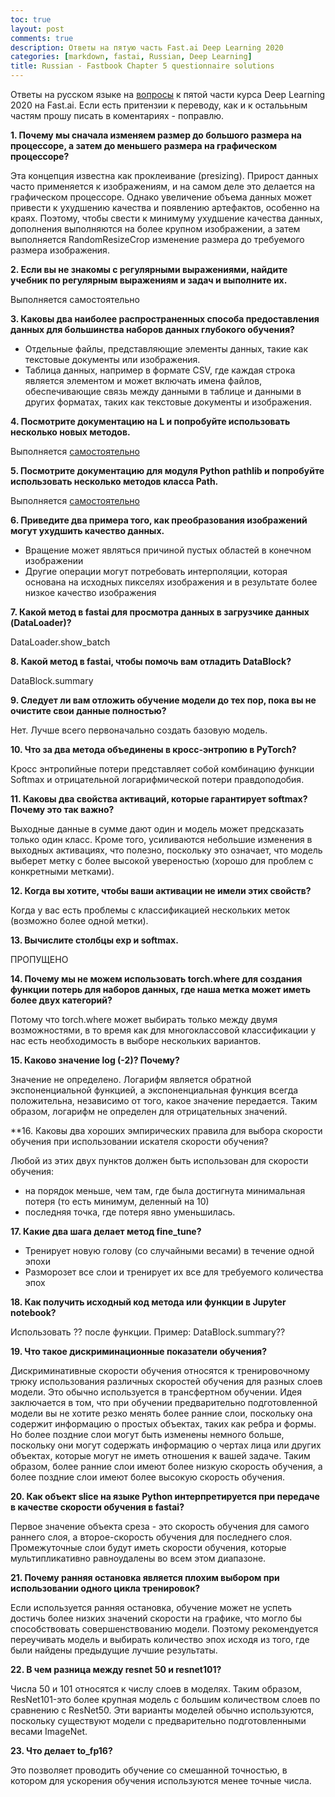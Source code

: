 ```yaml
---
toc: true
layout: post
comments: true
description: Ответы на пятую часть Fast.ai Deep Learning 2020
categories: [markdown, fastai, Russian, Deep Learning]
title: Russian - Fastbook Chapter 5 questionnaire solutions
---
```

Ответы на русском языке на [вопросы](https://forums.fast.ai/t/fastbook-chapter-5-questionnaire-solutions-wiki/69301) к пятой части курса Deep Learning 2020 на Fast.ai. Если есть притензии к переводу, как и к осталььным частям прошу писать в коментариях - поправлю.

**1. Почему мы сначала изменяем размер до большого размера на процессоре, а затем до меньшего размера на графическом процессоре?**

Эта концепция известна как проклеивание (presizing). Прирост данных часто применяется к изображениям, и на самом деле это делается на графическом процессоре. Однако увеличение объема данных может привести к ухудшению качества и появлению артефактов, особенно на краях. Поэтому, чтобы свести к минимуму ухудшение качества данных, дополнения выполняются на более крупном изображении, а затем выполняется RandomResizeCrop изменение размера до требуемого размера изображения.

**2. Если вы не знакомы с регулярными выражениями, найдите учебник по регулярным выражениям и задач и выполните их.**

Выполняется самостоятельно

**3. Каковы два наиболее распространенных способа предоставления данных для большинства наборов данных глубокого обучения?**

* Отдельные файлы, представляющие элементы данных, такие как текстовые документы или изображения.
* Таблица данных, например в формате CSV, где каждая строка является элементом и может включать имена файлов, обеспечивающие связь между данными в таблице и данными в других форматах, таких как текстовые документы и изображения.

**4. Посмотрите документацию на L и попробуйте использовать несколько новых методов.**

Выполняется [самостоятельно](https://fastcore.fast.ai/#L)

**5. Посмотрите документацию для модуля Python pathlib и попробуйте использовать несколько методов класса Path.**

Выполняется [самостоятельно](https://docs.python.org/3/library/pathlib.html)

**6. Приведите два примера того, как преобразования изображений могут ухудшить качество данных.**

* Вращение может являться причиной пустых областей в конечном изображении
* Другие операции могут потребовать интерполяции, которая основана на исходных пикселях изображения и в результате более низкое качество изображения

**7. Какой метод в fastai для просмотра данных в загрузчике данных (DataLoader)?**

DataLoader.show_batch

**8. Какой метод в fastai, чтобы помочь вам отладить DataBlock?**

DataBlock.summary

**9. Следует ли вам отложить обучение модели до тех пор, пока вы не очистите свои данные полностью?**

Нет. Лучше всего первоначально создать базовую модель.

**10. Что за два метода объединены в кросс-энтропию в PyTorch?**

Кросс энтропийные потери представляет собой комбинацию функции Softmax и отрицательной логарифмической потери правдоподобия.

**11. Каковы два свойства активаций, которые гарантирует softmax? Почему это так важно?**

Выходные данные в сумме дают один и модель может предсказать только один класс. Кроме того, усиливаются небольшие изменения в выходных активациях, что полезно, поскольку это означает, что модель выберет метку с более высокой увереностью (хорошо для проблем с конкретными метками).

**12. Когда вы хотите, чтобы ваши активации не имели этих свойств?**

Когда у вас есть проблемы с классификацией нескольких меток (возможно более одной метки).

**13. Вычислите столбцы exp и softmax.**

ПРОПУЩЕНО

**14. Почему мы не можем использовать torch.where для создания функции потерь для наборов данных, где наша метка может иметь более двух категорий?**

Потому что torch.where может выбирать только между двумя возможностями, в то время как для многоклассовой классификации у нас есть необходимость в выборе нескольких вариантов.

**15. Каково значение log (-2)? Почему?**

Значение не определено. Логарифм является обратной экспоненциальной функцией, а экспоненциальная функция всегда положительна, независимо от того, какое значение передается. Таким образом, логарифм не определен для отрицательных значений.

**16. Каковы два хороших эмпирических правила для выбора скорости обучения при использовании искателя скорости обучения?

Любой из этих двух пунктов должен быть использован для скорости обучения:

* на порядок меньше, чем там, где была достигнута минимальная потеря (то есть минимум, деленный на 10)
* последняя точка, где потеря явно уменьшилась.

**17. Какие два шага делает метод fine_tune?**

* Тренирует новую голову (со случайными весами) в течение одной эпохи
* Разморозет все слои и тренирует их все для требуемого количества эпох

**18. Как получить исходный код метода или функции в Jupyter notebook?**

Использовать ?? после функции. Пример: DataBlock.summary??

**19. Что такое дискриминационные показатели обучения?**

Дискриминативные скорости обучения относятся к тренировочному трюку использования различных скоростей обучения для разных слоев модели. Это обычно используется в трансфертном обучении. Идея заключается в том, что при обучении предварительно подготовленной модели вы не хотите резко менять более ранние слои, поскольку она содержит информацию о простых объектах, таких как ребра и формы. Но более поздние слои могут быть изменены немного больше, поскольку они могут содержать информацию о чертах лица или других объектах, которые могут не иметь отношения к вашей задаче. Таким образом, более ранние слои имеют более низкую скорость обучения, а более поздние слои имеют более высокую скорость обучения.

**20. Как объект slice на языке Python интерпретируется при передаче в качестве скорости обучения в fastai?**

Первое значение объекта среза - это скорость обучения для самого раннего слоя, а второе-скорость обучения для последнего слоя. Промежуточные слои будут иметь скорости обучения, которые мультипликативно равноудалены во всем этом диапазоне.

**21. Почему ранняя остановка является плохим выбором при использовании одного цикла тренировок?**

Если используется ранняя остановка, обучение может не успеть достичь более низких значений скорости на графике, что могло бы способствовать совершенствованию модели. Поэтому рекомендуется переучивать модель и выбирать количество эпох исходя из того, где были найдены предыдущие лучшие результаты.

**22. В чем разница между resnet 50 и resnet101?**

Числа 50 и 101 относятся к числу слоев в моделях. Таким образом, ResNet101-это более крупная модель с большим количеством слоев по сравнению с ResNet50. Эти варианты моделей обычно используются, поскольку существуют модели с предварительно подготовленными весами ImageNet.

**23. Что делает to_fp16?**

Это позволяет проводить обучение со смешанной точностью, в котором для ускорения обучения используются менее точные числа.